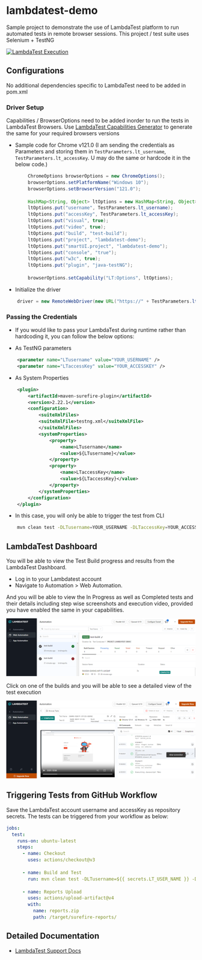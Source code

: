 # lambdatest-demo
Sample project to demonstrate the use of LambdaTest platform to run automated tests in remote browser sessions.
This project / test suite uses Selenium + TestNG


[![LambdaTest Execution](https://github.com/krishnapollu/lambdatest-demo/actions/workflows/ci.yml/badge.svg)](https://github.com/krishnapollu/lambdatest-demo/actions/workflows/ci.yml)

## Configurations

No additional dependencies specific to LambdaTest need to be added in pom.xml

### Driver Setup
Capabilities / BrowserOptions need to be added inorder to run the tests in LambdaTest Browsers. Use [LambdaTest Capabilities Generator](https://www.lambdatest.com/capabilities-generator/) to generate the same for your required browsers versions

- Sample code for Chrome v121.0 (I am sending the credentials as Parameters and storing them in ``TestParameters.lt_username``, ``TestParameters.lt_accessKey``. U may do the same or hardcode it in the below code.)
```Java
        ChromeOptions browserOptions = new ChromeOptions();
        browserOptions.setPlatformName("Windows 10");
        browserOptions.setBrowserVersion("121.0");
        
        HashMap<String, Object> ltOptions = new HashMap<String, Object>();
        ltOptions.put("username", TestParameters.lt_username); 
        ltOptions.put("accessKey", TestParameters.lt_accessKey);
        ltOptions.put("visual", true);
        ltOptions.put("video", true);
        ltOptions.put("build", "test-build");
        ltOptions.put("project", "lambdatest-demo");
        ltOptions.put("smartUI.project", "lambdatest-demo");
        ltOptions.put("console", "true");
        ltOptions.put("w3c", true);
        ltOptions.put("plugin", "java-testNG");
        
        browserOptions.setCapability("LT:Options", ltOptions);
```

- Initialize the driver
```Java
    driver = new RemoteWebDriver(new URL("https://" + TestParameters.lt_username + ":" + TestParameters.lt_accessKey + "@hub.lambdatest.com/wd/hub"), browserOptions);
```

### Passing the Credentials
- If you would like to pass your LambdaTest during runtime rather than hardcoding it, you can follow the below options:

- As TestNG parameters
```xml
    <parameter name="LTusername" value="YOUR_USERNAME" />
    <parameter name="LTaccessKey" value="YOUR_ACCESSKEY" />
```

- As System Properties
```xml
    <plugin>
        <artifactId>maven-surefire-plugin</artifactId>
        <version>2.22.1</version>
        <configuration>
            <suiteXmlFiles>
            <suiteXmlFile>testng.xml</suiteXmlFile>
            </suiteXmlFiles>
            <systemProperties>
                <property>
                    <name>LTusername</name>
                    <value>${LTusername}</value>
                </property>
                <property>
                    <name>LTaccessKey</name>
                    <value>${LTaccessKey}</value>
                </property>
            </systemProperties>
        </configuration>
    </plugin>
```
- In this case, you will only be able to trigger the test from CLI

```bash
    mvn clean test -DLTusername=YOUR_USERNAME -DLTaccessKey=YOUR_ACCESSKEY
```

## LambdaTest Dashboard
You will be able to view the Test Build progress and results from the LambdaTest Dashboard. 

- Log in to your Lambdatest account
- Navigate to Automation > Web Automation.

And you will be able to view the In Progress as well as Completed tests and their details including step wise screenshots and execution video, provided you have enabled the same in your capabilities.

![Test Builds](https://github.com/krishnapollu/lambdatest-demo/blob/main/images/test-builds.png)

Click on one of the builds and you will be able to see a detailed view of the test execution

![Test Details](https://github.com/krishnapollu/lambdatest-demo/blob/main/images/test-details.png)

## Triggering Tests from GitHub Workflow
Save the LambdaTest account username and accessKey as repository secrets. The tests can be triggered from your workflow as below:
```yml
jobs:
  test:
    runs-on: ubuntu-latest
    steps:
      - name: Checkout
        uses: actions/checkout@v3
      
      - name: Build and Test
        run: mvn clean test -DLTusername=${{ secrets.LT_USER_NAME }} -DLTestaccessKey=${{ secrets.LT_ACCESS_KEY}} && true

      - name: Reports Upload
        uses: actions/upload-artifact@v4
        with: 
          name: reports.zip
          path: /target/surefire-reports/
```
## Detailed Documentation
- [LambdaTest Support Docs](https://www.lambdatest.com/support/docs/)
